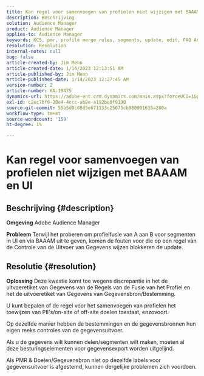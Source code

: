 ```yaml
---
title: Kan regel voor samenvoegen van profielen niet wijzigen met BAAAM en UI
description: Beschrijving
solution: Audience Manager
product: Audience Manager
applies-to: Audience Manager
keywords: KCS, pmr, profile merge rules, segments, update, edit, FAQ AAM, Adobe Audience Manager, unable, BAAAM tool
resolution: Resolution
internal-notes: null
bug: false
article-created-by: Jim Menn
article-created-date: 1/14/2023 12:13:51 AM
article-published-by: Jim Menn
article-published-date: 1/14/2023 12:27:45 AM
version-number: 2
article-number: KA-19475
dynamics-url: https://adobe-ent.crm.dynamics.com/main.aspx?forceUCI=1&pagetype=entityrecord&etn=knowledgearticle&id=053c7d52-a093-ed11-aad1-6045bd0065f9
exl-id: c2ec7bf0-20e4-4ccc-ab8e-a192be0f9190
source-git-commit: 55b5d0c08d5e671133c25675cb980001635a280a
workflow-type: tm+mt
source-wordcount: '159'
ht-degree: 1%

---
```


# Kan regel voor samenvoegen van profielen niet wijzigen met BAAAM en UI

## Beschrijving {#description}


<b>Omgeving</b>
Adobe Audience Manager

<b>Probleem</b>
Terwijl het proberen om profielfusie van A aan B voor segmenten in UI en via BAAAM uit te geven, komen de fouten voor die op een regel van de Controle van de Uitvoer van Gegevens wijzen blokkeren de update.


## Resolutie {#resolution}


<b>Oplossing</b>
Deze kwestie komt toe wegens discrepantie in het de uitvoeretiket van Gegevens van de Regels van de Fusie van het Profiel en het de uitvoeretiket van Gegevens van Gegevensbron/Bestemming.

U kunt bepalen of de regel voor het samenvoegen van profielen het toewijzen van PII&#39;s/on-site of off-site doelen toestaat, enzovoort.

Op dezelfde manier hebben de bestemmingen en de gegevensbronnen hun eigen reeks controles van de gegevensuitvoer.

Als u de gegevens wilt kunnen delen/segmenten wilt maken, moeten al deze besturingselementen voor gegevensexport worden uitgelijnd.

Als PMR &amp; Doelen/Gegevensbron niet op dezelfde labels voor gegevensuitvoer is afgestemd, kunnen dergelijke problemen zich voordoen.

